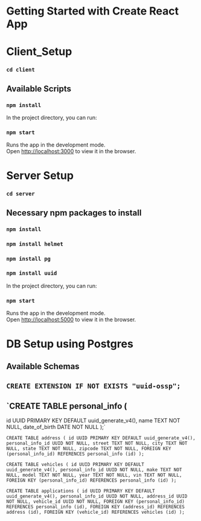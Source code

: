 # Getting Started with Create React App

# Client_Setup

### `cd client`

## Available Scripts

### `npm install`

In the project directory, you can run:

### `npm start`

Runs the app in the development mode.\
Open [http://localhost:3000](http://localhost:3000) to view it in the browser.

##

# Server Setup

### `cd server`

## Necessary npm packages to install

### `npm install`

### `npm install helmet`

### `npm install pg`

### `npm install uuid`

In the project directory, you can run:

### `npm start`

Runs the app in the development mode.\
Open [http://localhost:5000](http://localhost:5000) to view it in the browser.

##

# DB Setup using Postgres

## Available Schemas

## `CREATE EXTENSION IF NOT EXISTS "uuid-ossp";`


## `CREATE TABLE personal_info (
  id UUID PRIMARY KEY DEFAULT uuid_generate_v4(),
  name TEXT NOT NULL,
  date_of_birth DATE NOT NULL
);`

`CREATE TABLE address (
  id UUID PRIMARY KEY DEFAULT uuid_generate_v4(),
  personal_info_id UUID NOT NULL,
  street TEXT NOT NULL,
  city TEXT NOT NULL,
  state TEXT NOT NULL,
  zipcode TEXT NOT NULL,
  FOREIGN KEY (personal_info_id) REFERENCES personal_info (id)
);`

`CREATE TABLE vehicles (
  id UUID PRIMARY KEY DEFAULT uuid_generate_v4(),
  personal_info_id UUID NOT NULL,
  make TEXT NOT NULL,
  model TEXT NOT NULL,
  year TEXT NOT NULL,
  vin TEXT NOT NULL,
  FOREIGN KEY (personal_info_id) REFERENCES personal_info (id)
);`

`CREATE TABLE applications (
  id UUID PRIMARY KEY DEFAULT uuid_generate_v4(),
  personal_info_id UUID NOT NULL,
  address_id UUID NOT NULL,
  vehicle_id UUID NOT NULL,
  FOREIGN KEY (personal_info_id) REFERENCES personal_info (id),
  FOREIGN KEY (address_id) REFERENCES address (id),
  FOREIGN KEY (vehicle_id) REFERENCES vehicles (id)
);`

